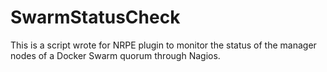 # SwarmStatusCheck

This is a script wrote for NRPE plugin to monitor the status of the manager nodes of a Docker Swarm quorum through Nagios.
